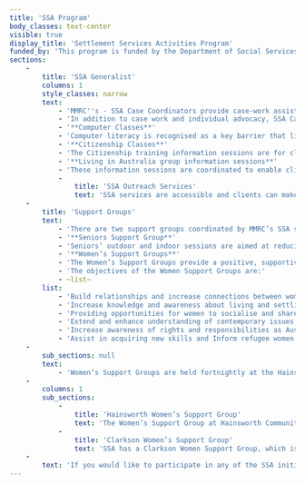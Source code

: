 ```yaml
---
title: 'SSA Program'
body_classes: text-center
visible: true
display_title: 'Settlement Services Activities Program'
funded_by: 'This program is funded by the Department of Social Services'
sections:
    -
        title: 'SSA Generalist'
        columns: 1
        style_classes: narrow
        text:
            - 'MMRC''s - SSA Case Coordinators provide case-work assistance, advice and referrals for eligible humanitarian and other visa holders who have lived in Australia for less than 5 years. With special focus on an individual’s needs, we provide advice, information sessions, support groups, access to essential services and referrals to a wide range of community and mainstream services.'
            - 'In addition to case work and individual advocacy, SSA Case Coordinators provide the following:'
            - '**Computer Classes**'
            - 'Computer literacy is recognised as a key barrier that limits refugee and humanitarian entrants from accessing services and obtaining vital information.  MMRC''s SSA computer literacy classes are aimed at clients with little or no computer skills. Clients are taught how to undertake basic computer instructions, initial web browsing, emails and creation of basic letters. These classes enable clients to use Microsoft Word and other windows applicationsand at the conclusion of the classes, clients are confident to use a computer, send and receive emails and access online services, websites and information.'
            - '**Citizenship Classes**'
            - 'The Citizenship training information sessions are for clients undertaking the Australian citizenship test. The information sessions enable clients to understand the testing process, application lodgement, requirements and eligibility for Citizenship.  Clients learn about Australian society and their rights and responsibilities of being an Australian citizen.  The sessions cover both the theory and practical aspects of the Citizenship Test including undertaking sample test questions on a computer to practice their skills as many clients are not familiar with using a personal computer. '
            - '**Living in Australia group information sessions**'
            - 'These information sessions are coordinated to enable clients to be independent, to solve problems as they arise, to gain knowledge and confidence to access mainstream support services and to understand their rights and responsibilities. The sessions delivered to clients cover a wide range of topics which are tailored to the needs of different groups and include areas such as tenancy information, employment law, women’s health, consumerprotection and taxation.'
            -
                title: 'SSA Outreach Services'
                text: 'SSA services are accessible and clients can make an appointment with a Case Coordinator at outreach offices in the Clarkson Library and North Metropolitan TAFE in the City. '
    -
        title: 'Support Groups'
        text:
            - 'There are two support groups coordinated by MMRC’s SSA staff:'
            - '**Seniors Support Group**'
            - 'Seniors’ outdoor and indoor sessions are aimed at reducing social isolation and increasing integration with other community groups and mainstream society.  Outings to various venues takes place over the year and the activities enhance social support networks, health, fitness and well-being.'
            - '**Women’s Support Groups**'
            - 'The Women’s Support Groups provide a positive, supportive environment which assist in reducing social isolation often experienced by refugee women.   Activities include cooking multicultural meals, sewing and information sessions on a variety of life issues and topics including women’s health, wellbeing, nutrition and food labelling, education, domestic violence, water safety and parenting.'
            - 'The objectives of the Women Support Groups are:'
            - ~list~
        list:
            - 'Build relationships and increase connections between women from different backgrounds, languages and cultures'
            - 'Increase knowledge and awareness about living and settling in Australia in order to adjust to Australian society'
            - 'Providing opportunities for women to socialise and share experiences with women from other nationalities.'
            - 'Extend and enhance understanding of contemporary issues such as legal rights, health and parenting'
            - 'Increase awareness of rights and responsibilities as Australian residents'
            - 'Assist in acquiring new skills and Inform refugee women of services and programs available to them.'
    -
        sub_sections: null
        text:
            - 'Women’s Support Groups are held fortnightly at the Hainsworth Community Centre in Girrawheen and monthly at the Clarkson Library'
    -
        columns: 1
        sub_sections:
            -
                title: 'Hainsworth Women’s Support Group'
                text: 'The Women’s Support Group at Hainsworth Community Centre in Girrawheen is on Wednesdays from 10 am to 1pm. This is for women living in surrounding suburbs such as Balga, Mirrabooka, Girrawheen and Nollamara.'
            -
                title: 'Clarkson Women’s Support Group'
                text: 'SSA has a Clarkson Women Support Group, which is held monthly from 10:30am to 1 pm for ladies who live in the fast growing northern suburbs areas including Clarkson, Butler, Merriwa and surrounding areas. The Clarkson Women’s Support Group consists of women from different countries of birth including South Sudan, Iraq, Egypt, Afghanistan, Sudan and the Democratic Republic of the Congo.'
    -
        text: 'If you would like to participate in any of the SSA initiatives, please contact MMRC on (08) 93455755 or email [admin@mmrcwa.org.au](mailto:admin@mmrcwa.org.au)'
---
```


